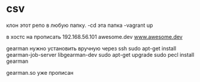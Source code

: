 # csv
клон этот репо в любую папку.
-cd эта папка
-vagrant up

в хостс на прописать 192.168.56.101 awesome.dev www.awesome.dev

gearman нужно установить вручную через ssh
sudo apt-get install gearman-job-server libgearman-dev
sudo apt-get upgrade
sudo pecl install gearman

gearman.so уже прописан
